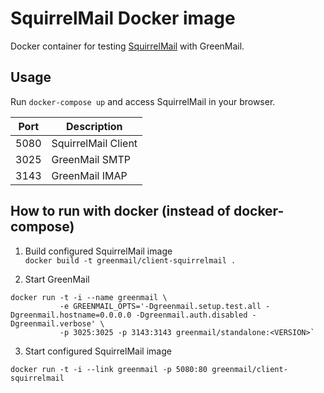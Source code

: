 # SquirrelMail Docker image

Docker container for testing [SquirrelMail](https://squirrelmail.org/) with GreenMail.


## Usage

Run `docker-compose up` and access SquirrelMail in your browser.

|Port|Description|
|----|-----------|
|5080| SquirrelMail Client| 
|3025| GreenMail SMTP | 
|3143| GreenMail IMAP | 

How to run with docker (instead of docker-compose)
--------

1. Build configured SquirrelMail image  
   `docker build -t greenmail/client-squirrelmail .`

2. Start GreenMail
```
docker run -t -i --name greenmail \
           -e GREENMAIL_OPTS='-Dgreenmail.setup.test.all -Dgreenmail.hostname=0.0.0.0 -Dgreenmail.auth.disabled -Dgreenmail.verbose' \
           -p 3025:3025 -p 3143:3143 greenmail/standalone:<VERSION>`
```

3. Start configured SquirrelMail image

`docker run -t -i --link greenmail -p 5080:80 greenmail/client-squirrelmail`

